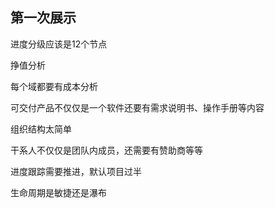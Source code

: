 ## 第一次展示

进度分级应该是12个节点

挣值分析

每个域都要有成本分析

可交付产品不仅仅是一个软件还要有需求说明书、操作手册等内容

组织结构太简单

干系人不仅仅是团队内成员，还需要有赞助商等等

进度跟踪需要推进，默认项目过半

生命周期是敏捷还是瀑布

